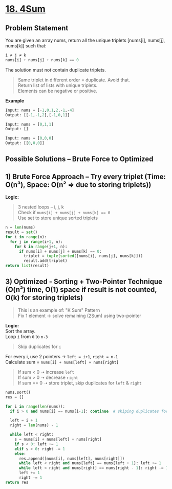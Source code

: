 # [18. 4Sum](https://leetcode.com/problems/4sum/description/)

## Problem Statement
You are given an array nums, return all the unique triplets [nums[i], nums[j], nums[k]] such that:
```python
i ≠ j ≠ k  
nums[i] + nums[j] + nums[k] == 0
```
The solution must not contain duplicate triplets. 
> Same triplet in different order = duplicate. Avoid that.  
> Return list of lists with unique triplets.  
> Elements can be negative or positive.  

**Example**
```python
Input: nums = [-1,0,1,2,-1,-4]
Output: [[-1,-1,2],[-1,0,1]]
```
```python
Input: nums = [0,1,1]
Output: []
```
```python
Input: nums = [0,0,0]
Output: [[0,0,0]]
```
## Possible Solutions – Brute Force to Optimized
## 1) Brute Force Approach – Try every triplet (Time: O(n³), Space: O(n² => due to storing triplets))  
**Logic:**
> 3 nested loops – i, j, k  
> Check if `nums[i] + nums[j] + nums[k] == 0`  
> Use set to store unique sorted triplets  
```python
n = len(nums)
result = set()
for i in range(n):
  for j in range(i+1, n):
    for k in range(j+1, n):
      if nums[i] + nums[j] + nums[k] == 0:
        triplet = tuple(sorted([nums[i], nums[j], nums[k]]))
        result.add(triplet)
return list(result)
```

## 3) Optimized - Sorting + Two-Pointer Technique (O(n²) time, O(1) space if result is not counted, O(k) for storing triplets)  
> This is an example of: "K Sum" Pattern  
> Fix 1 element → solve remaining (2Sum) using two-pointer

**Logic:**  
Sort the array.  
Loop `i` from `0` to `n-3`   
> Skip duplicates for `i`

For every i, use 2 pointers → `left = i+1`, `right = n-1`  
Calculate sum = `nums[i] + nums[left] + nums[right]`    
> If sum < 0 ➝ increase `left`  
> If sum > 0 ➝ decrease `right`  
> If sum == 0 ➝ store triplet, skip duplicates for `left` & `right`    
```python
nums.sort()
res = []

for i in range(len(nums)):
  if i > 0 and nums[i] == nums[i-1]: continue  # skiping duplicates for i

  left = i + 1
  right = len(nums) - 1

  while left < right:
    s = nums[i] + nums[left] + nums[right]
    if s < 0: left += 1
    elif s > 0: right -= 1
    else:
      res.append([nums[i], nums[left], nums[right]])
      while left < right and nums[left] == nums[left + 1]: left += 1   # skiping duplicates for left
      while left < right and nums[right] == nums[right - 1]: right -= 1   # skiping duplicates for right
      left += 1
      right -= 1
return res
```

